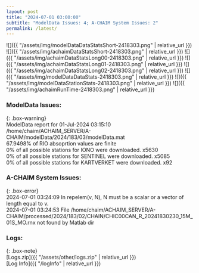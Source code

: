 ```yaml
---
layout: post
title: "2024-07-01 03:00:00"
subtitle: "ModelData Issues: 4; A-CHAIM System Issues: 2"
permalink: /latest/
---
```


![]({{ "/assets/img/modelDataDataStatsShort-2418303.png" | relative_url }})
![]({{ "/assets/img/achaimDataStatsShort-2418303.png" | relative_url }})
![]({{ "/assets/img/achaimDataStatsLong00-2418303.png" | relative_url }})
![]({{ "/assets/img/achaimDataStatsLong01-2418303.png" | relative_url }})
![]({{ "/assets/img/achaimDataStatsLong02-2418303.png" | relative_url }})
![]({{ "/assets/img/modelDataDataStats-2418303.png" | relative_url }})
![]({{ "/assets/img/modelDataStationStats-2418303.png" | relative_url }})
![]({{ "/assets/img/achaimRunTime-2418303.png" | relative_url }})


### ModelData Issues:  
  
{: .box-warning}  
 ModelData report for 01-Jul-2024 03:15:10   
 /home/chaim/ACHAIM_SERVER/A-CHAIM/modelData/2024/183/03/modelData.mat   
 67.9498% of RIO absoprtion values are finite   
 0% of all possible stations for IONO were downloaded. x5630   
 0% of all possible stations for SENTINEL were downloaded. x5085   
 0% of all possible stations for KARTVERKET were downloaded. x92   
  
### A-CHAIM System Issues:  
  
{: .box-error}  
2024-07-01 03:24:09 In repelem(v, N), N must be a scalar or a vector of length equal to v.  
2024-07-01 03:24:53 File /home/chaim/ACHAIM_SERVER/A-CHAIM/processed/2024/183/02/CHAIN/CHIC00CAN_R_20241830230_15M_01S_MO.rnx not found by Matlab dir  

### Logs:  
  
{: .box-note}  
[Logs.zip]({{ "/assets/other/logs.zip" | relative_url }})  
[Log Info]({{ "/logInfo" | relative_url }})  
